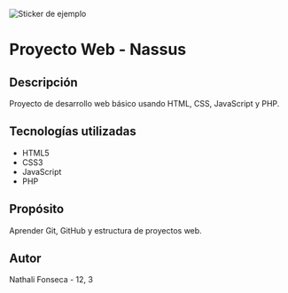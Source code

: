 ![Sticker de ejemplo](https://pin.it/F8j0bwudT)

# Proyecto Web - Nassus

## Descripción
Proyecto de desarrollo web básico usando HTML, CSS, JavaScript y PHP.

## Tecnologías utilizadas
- HTML5
- CSS3
- JavaScript
- PHP

## Propósito
Aprender Git, GitHub y estructura de proyectos web.

## Autor
Nathali Fonseca - 12, 3
